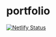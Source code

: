 # portfolio

[![Netlify Status](https://api.netlify.com/api/v1/badges/5946fe02-ce28-4f45-8f96-93a6db0b2f3e/deploy-status)](https://app.netlify.com/sites/zesty-melba-956c0b/deploys)
